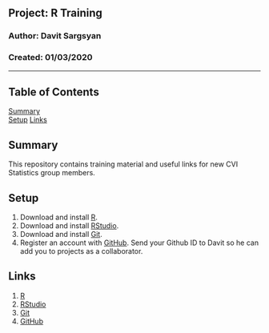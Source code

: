 ##  Project: R Training
### Author: Davit Sargsyan 
### Created: 01/03/2020  

---    

## Table of Contents
[Summary](#summ)  
[Setup](#setup) 
[Links](#links)   
  
## Summary<a name="summ"></a>
This repository contains training material and useful links for new CVI Statistics group members.  
  
## Setup<a name="setup"></a>
1. Download and install [R](https://cran.r-project.org/bin/windows/base/old/3.5.3/).  
2. Download and install [RStudio](https://rstudio.com/products/rstudio/download/#download).  
3. Download and install [Git](https://git-scm.com/downloads).  
4. Register an account with [GitHub](https://github.com/). Send your Github ID to Davit so he can add you to projects as a collaborator.  
  
## Links<a name="links"></a>
1. [R](https://cran.r-project.org/bin/windows/base/old/3.5.3/)  
2. [RStudio](https://rstudio.com/products/rstudio/download/#download)  
3. [Git](https://git-scm.com/downloads)  
4. [GitHub](https://github.com/)
